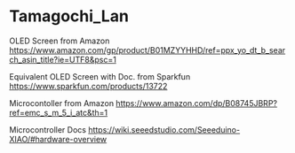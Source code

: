 # Tamagochi_Lan

OLED Screen from Amazon
https://www.amazon.com/gp/product/B01MZYYHHD/ref=ppx_yo_dt_b_search_asin_title?ie=UTF8&psc=1

Equivalent OLED Screen with Doc. from Sparkfun
https://www.sparkfun.com/products/13722

Microcontoller from Amazon
https://www.amazon.com/dp/B08745JBRP?ref=emc_s_m_5_i_atc&th=1

Microcontroller Docs
https://wiki.seeedstudio.com/Seeeduino-XIAO/#hardware-overview




